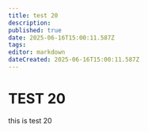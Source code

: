 ```yaml
---
title: test 20
description: 
published: true
date: 2025-06-16T15:00:11.587Z
tags: 
editor: markdown
dateCreated: 2025-06-16T15:00:11.587Z
---
```


# TEST 20
this is test 20
